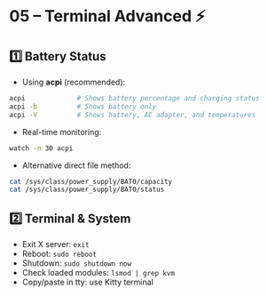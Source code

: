 # 05 – Terminal Advanced ⚡

## 1️⃣ Battery Status

- Using **acpi** (recommended):

```bash
acpi             # Shows battery percentage and charging status
acpi -b          # Shows battery only
acpi -V          # Shows battery, AC adapter, and temperatures
```

- Real-time monitoring:

```bash
watch -n 30 acpi
```

- Alternative direct file method:

```bash
cat /sys/class/power_supply/BAT0/capacity
cat /sys/class/power_supply/BAT0/status
```

## 2️⃣ Terminal & System

- Exit X server: `exit`
- Reboot: `sudo reboot`
- Shutdown: `sudo shutdown now`
- Check loaded modules: `lsmod | grep kvm`
- Copy/paste in tty: use Kitty terminal
